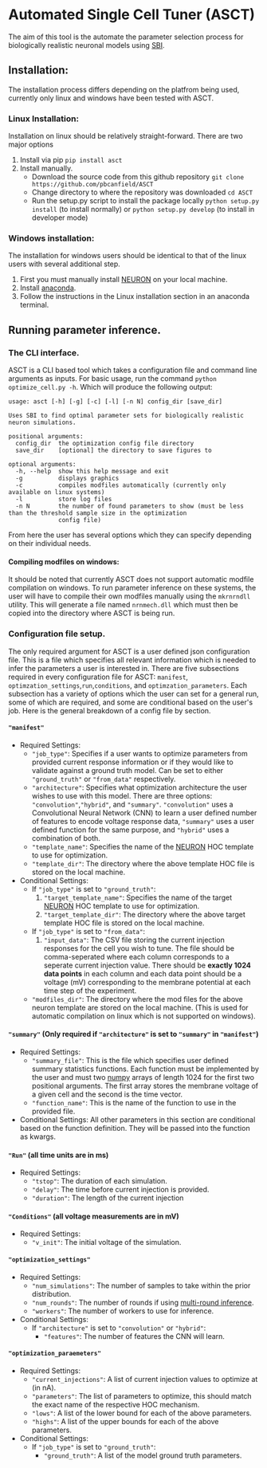# Automated Single Cell Tuner (ASCT)
The aim of this tool is the automate the parameter selection process for biologically realistic neuronal models using [SBI](https://www.mackelab.org/sbi/).

## Installation:
The installation process differs depending on the platfrom being used, currently only linux and windows have been tested with ASCT.
### Linux Installation:
Installation on linux should be relatively straight-forward. There are two major options
1. Install via pip ```pip install asct```
2. Install manually.
    * Download the source code from this github repository ```git clone https://github.com/pbcanfield/ASCT```
    * Change directory to where the repository was downloaded ```cd ASCT```
    * Run the setup.py script to install the package locally ```python setup.py install``` (to install normally) or ```python setup.py develop``` (to install in developer mode)

### Windows installation:
The installation for windows users should be identical to that of the linux users with several additional step.
1. First you must manually install [NEURON](https://www.neuron.yale.edu/neuron/download) on your local machine.
2. Install [anaconda](https://docs.anaconda.com/anaconda/install/windows/).
3. Follow the instructions in the Linux installation section in an anaconda terminal.


## Running parameter inference.
### The CLI interface.
ASCT is a CLI based tool which takes a configuration file and command line arguments as inputs. For basic usage, run the command ```python optimize_cell.py -h```. Which will produce the following output:
```
usage: asct [-h] [-g] [-c] [-l] [-n N] config_dir [save_dir]

Uses SBI to find optimal parameter sets for biologically realistic neuron simulations.

positional arguments:
  config_dir  the optimization config file directory
  save_dir    [optional] the directory to save figures to

optional arguments:
  -h, --help  show this help message and exit
  -g          displays graphics
  -c          compiles modfiles automatically (currently only available on linux systems)
  -l          store log files
  -n N        the number of found parameters to show (must be less than the threshold sample size in the optimization
              config file)
```
From here the user has several options which they can specify depending on their individual needs.

#### Compiling modfiles on windows:
It should be noted that currently ASCT does not support automatic modfile compilation on windows. To run parameter inference on these systems, the user will have to compile their own modfiles manually using the ```mkrnrndll``` utility. This will generate a file named ```nrnmech.dll``` which must then be copied into the directory where ASCT is being run.

### Configuration file setup.
The only required argument for ASCT is a user defined json configuration file. This is a file which specifies all relevant information which is needed to infer the parameters a user is interested in. There are five subsections required in every configuration file for ASCT: ```manifest```, ```optimzation_settings```,```run```,```conditions```, and ```optimzation_parameters```. Each subsection has a variety of options which the user can set for a general run, some of which are required, and some are conditional based on the user's job. Here is the general breakdown of a config file by section.
#### ```"manifest"```
* Required Settings:
    * ```"job_type"```: Specifies if a user wants to optimize parameters from provided current response information or if they would like to validate against a ground truth model. Can be set to either ```"ground_truth"``` or ```"from_data"``` respectively.
    * ```"architecture"```: Specifies what optimization architecture the user wishes to use with this model. There are three options: ```"convolution"```,```"hybrid"```, and ```"summary"```. ```"convolution"``` uses a Convolutional Neural Network (CNN) to learn a user defined number of features to encode voltage response data, ```"summary"``` uses a user defined function for the same purpose, and ```"hybrid"``` uses a combination of both.
    * ```"template_name"```: Specifies the name of the [NEURON](https://neuron.yale.edu/neuron/) HOC template to use for optimization. 
    * ```"template_dir"```: The directory where the above template HOC file is stored on the local machine.
* Conditional Settings: 
    * If ```"job_type"``` is set to ```"ground_truth"```:
        1. ```"target_template_name"```: Specifies the name of the target [NEURON](https://neuron.yale.edu/neuron/) HOC template to use for optimization.
        2. ```"target_template_dir"```: The directory where the above target template HOC file is stored on the local machine.
    * If ```"job_type"``` is set to ```"from_data"```:
        1. ```"input_data"```: The CSV file storing the current injection responses for the cell you wish to tune. The file should be comma-seperated where each column corresponds to a seperate current injection value. There should be **exactly 1024 data points** in each column and each data point should be a voltage (mV) corresponding to the membrane potential at each time step of the experiment.
    * ```"modfiles_dir"```: The directory where the mod files for the above neuron template are stored on the local machine. (This is used for automatic compilation on linux which is not supported on windows). 
#### ```"summary"``` (Only required if ```"architecture"``` is set to ```"summary"``` in ```"manifest"```)
* Required Settings:
    * ```"summary_file"```: This is the file which specifies user defined summary statistics functions. Each function must be implemented by the user and must two [numpy](https://numpy.org/) arrays of length 1024 for the first two positional arguments. The first array stores the membrane voltage of a given cell and the second is the time vector.
    * ```"function_name"```: This is the name of the function to use in the provided file.
* Conditional Settings: All other parameters in this section are conditional based on the function definition. They will be passed into the function as kwargs.
#### ```"Run"``` (all time units are in ms)
* Required Settings:
    * ```"tstop"```: The duration of each simulation.
    * ```"delay"```: The time before current injection is provided.
    * ```"duration"```: The length of the current injection
#### ```"Conditions"``` (all voltage measurements are in mV)
* Required Settings:
    * ```"v_init"```: The initial voltage of the simulation.
#### ```"optimization_settings"``` 
* Required Settings:
    * ```"num_simulations"```: The number of samples to take within the prior distribution.
    * ```"num_rounds"```: The number of rounds if using [multi-round inference](https://www.mackelab.org/sbi/tutorial/03_multiround_inference/).
    * ```"workers"```: The number of workers to use for inference.
* Conditional Settings:
    * If ```"architecture"``` is set to ```"convolution"``` or ```"hybrid"```:
        * ```"features"```: The number of features the CNN will learn.
#### ```"optimization_paraemeters"``` 
* Required Settings:
    * ```"current_injections"```: A list of current injection values to optimize at (in nA).
    * ```"parameters"```: The list of parameters to optimize, this should match the exact name of the respective HOC mechanism.
    * ```"lows"```: A list of the lower bound for each of the above parameters.
    * ```"highs"```: A list of the upper bounds for each of the above parameters.
* Conditional Settings:
    * If ```"job_type"``` is set to ```"ground_truth"```:
        * ```"ground_truth"```: A list of the model ground truth parameters.
